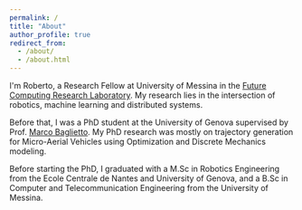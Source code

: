 ```yaml
---
permalink: /
title: "About"
author_profile: true
redirect_from: 
  - /about/
  - /about.html
---
```


I'm Roberto, a Research Fellow at University of Messina in the [Future Computing Research Laboratory](https://fcrlab.unime.it/).
My research lies in the intersection of robotics, machine learning and distributed systems.

Before that, I was a PhD student at the University of Genova supervised by Prof. [Marco Baglietto](https://scholar.google.it/citations?user=ztDKjvYAAAAJ&hl=it). My PhD research was mostly on trajectory generation for Micro-Aerial Vehicles using Optimization and Discrete Mechanics modeling.

Before starting the PhD, I graduated with a M.Sc in Robotics Engineering from the Ecole Centrale de Nantes and University of Genova, and a B.Sc in Computer and Telecommunication Engineering from the University of Messina.







